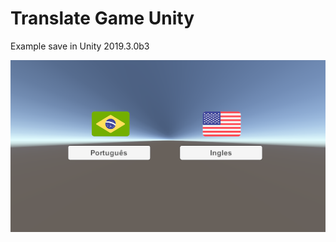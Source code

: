 # Translate Game Unity

Example save in Unity 2019.3.0b3

<img src="/img/translate.png?v=3&s=200" title="" alt="">

